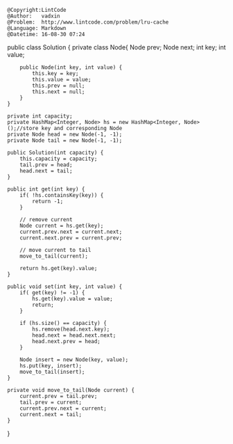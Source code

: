 ```
@Copyright:LintCode
@Author:   vadxin
@Problem:  http://www.lintcode.com/problem/lru-cache
@Language: Markdown
@Datetime: 16-08-30 07:24
```

public class Solution {
    private class Node{
        Node prev;
        Node next;
        int key;
        int value;

        public Node(int key, int value) {
            this.key = key;
            this.value = value;
            this.prev = null;
            this.next = null;
        }
    }

    private int capacity;
    private HashMap<Integer, Node> hs = new HashMap<Integer, Node>();//store key and corresponding Node
    private Node head = new Node(-1, -1);
    private Node tail = new Node(-1, -1);

    public Solution(int capacity) {
        this.capacity = capacity;
        tail.prev = head;
        head.next = tail;
    }

    public int get(int key) {
        if( !hs.containsKey(key)) {
            return -1;
        }

        // remove current
        Node current = hs.get(key);
        current.prev.next = current.next;
        current.next.prev = current.prev;

        // move current to tail
        move_to_tail(current);

        return hs.get(key).value;
    }

    public void set(int key, int value) {
        if( get(key) != -1) {
            hs.get(key).value = value;
            return;
        }

        if (hs.size() == capacity) {
            hs.remove(head.next.key);
            head.next = head.next.next;
            head.next.prev = head;
        }

        Node insert = new Node(key, value);
        hs.put(key, insert);
        move_to_tail(insert);
    }

    private void move_to_tail(Node current) {
        current.prev = tail.prev;
        tail.prev = current;
        current.prev.next = current;
        current.next = tail;
    }
}